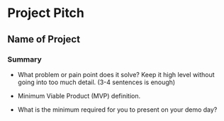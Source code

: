 # Project Pitch 

## Name of Project

### Summary

- What problem or pain point does it solve? Keep it high level without going into too much detail. (3-4 sentences is enough)

- Minimum Viable Product (MVP) definition.

- What is the minimum required for you to present on your demo day?
